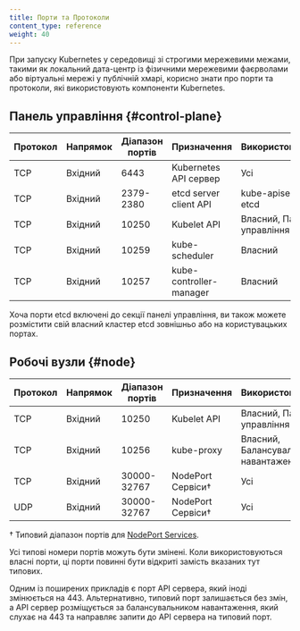 ```yaml
---
title: Порти та Протоколи
content_type: reference
weight: 40
---
```


При запуску Kubernetes у середовищі зі строгими мережевими межами, такими як локальний дата-центр із фізичними мережевими фаєрволами або віртуальні мережі у публічній хмарі, корисно знати про порти та протоколи, які використовують компоненти Kubernetes.

## Панель управління {#control-plane}

| Протокол | Напрямок | Діапазон портів | Призначення              | Використовується          |
|----------|----------|-----------------|--------------------------|---------------------------|
| TCP      | Вхідний  | 6443            | Kubernetes API сервер    | Усі                       |
| TCP      | Вхідний  | 2379-2380       | etcd server client API   | kube-apiserver, etcd      |
| TCP      | Вхідний  | 10250           | Kubelet API              | Власний, Панель управління |
| TCP      | Вхідний  | 10259           | kube-scheduler           | Власний                   |
| TCP      | Вхідний  | 10257           | kube-controller-manager  | Власний                   |

Хоча порти etcd включені до секції панелі управління, ви також можете розмістити свій власний кластер etcd зовнішньо або на користувацьких портах.

## Робочі вузли {#node}

| Протокол | Напрямок | Діапазон портів | Призначення            | Використовується          |
|----------|----------|-----------------|------------------------|---------------------------|
| TCP      | Вхідний  | 10250           | Kubelet API            | Власний, Панель управління |
| TCP      | Вхідний  | 10256           | kube-proxy             | Власний, Балансувальники навантаження |
| TCP      | Вхідний  | 30000-32767     | NodePort Сервіси†      | Усі                       |
| UDP      | Вхідний  | 30000-32767     | NodePort Сервіси†      | Усі                       |

† Типовий діапазон портів для [NodePort Services](/docs/concepts/services-networking/service/).

Усі типові номери портів можуть бути змінені. Коли використовуються власні порти, ці порти повинні бути відкриті замість вказаних тут типових.

Одним із поширених прикладів є порт API сервера, який іноді змінюється на 443. Альтернативно, типовий порт залишається без змін, а API сервер розміщується за балансувальником навантаження, який слухає на 443 та направляє запити до API сервера на типовий порт.
